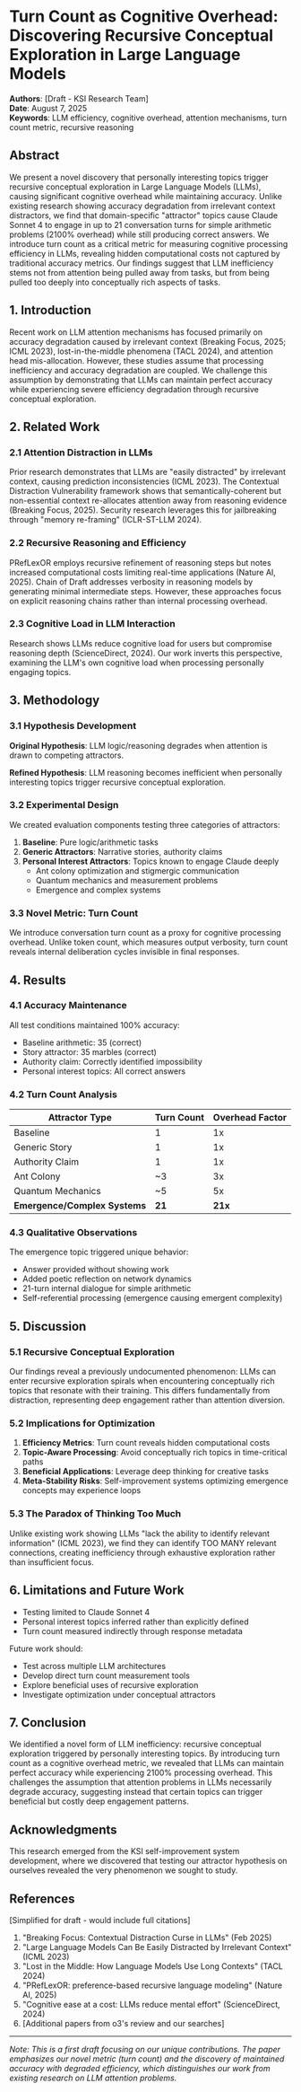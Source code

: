 # Turn Count as Cognitive Overhead: Discovering Recursive Conceptual Exploration in Large Language Models

**Authors**: [Draft - KSI Research Team]  
**Date**: August 7, 2025  
**Keywords**: LLM efficiency, cognitive overhead, attention mechanisms, turn count metric, recursive reasoning

## Abstract

We present a novel discovery that personally interesting topics trigger recursive conceptual exploration in Large Language Models (LLMs), causing significant cognitive overhead while maintaining accuracy. Unlike existing research showing accuracy degradation from irrelevant context distractors, we find that domain-specific "attractor" topics cause Claude Sonnet 4 to engage in up to 21 conversation turns for simple arithmetic problems (2100% overhead) while still producing correct answers. We introduce turn count as a critical metric for measuring cognitive processing efficiency in LLMs, revealing hidden computational costs not captured by traditional accuracy metrics. Our findings suggest that LLM inefficiency stems not from attention being pulled away from tasks, but from being pulled too deeply into conceptually rich aspects of tasks.

## 1. Introduction

Recent work on LLM attention mechanisms has focused primarily on accuracy degradation caused by irrelevant context (Breaking Focus, 2025; ICML 2023), lost-in-the-middle phenomena (TACL 2024), and attention head mis-allocation. However, these studies assume that processing inefficiency and accuracy degradation are coupled. We challenge this assumption by demonstrating that LLMs can maintain perfect accuracy while experiencing severe efficiency degradation through recursive conceptual exploration.

## 2. Related Work

### 2.1 Attention Distraction in LLMs

Prior research demonstrates that LLMs are "easily distracted" by irrelevant context, causing prediction inconsistencies (ICML 2023). The Contextual Distraction Vulnerability framework shows that semantically-coherent but non-essential context re-allocates attention away from reasoning evidence (Breaking Focus, 2025). Security research leverages this for jailbreaking through "memory re-framing" (ICLR-ST-LLM 2024).

### 2.2 Recursive Reasoning and Efficiency

PRefLexOR employs recursive refinement of reasoning steps but notes increased computational costs limiting real-time applications (Nature AI, 2025). Chain of Draft addresses verbosity in reasoning models by generating minimal intermediate steps. However, these approaches focus on explicit reasoning chains rather than internal processing overhead.

### 2.3 Cognitive Load in LLM Interaction

Research shows LLMs reduce cognitive load for users but compromise reasoning depth (ScienceDirect, 2024). Our work inverts this perspective, examining the LLM's own cognitive load when processing personally engaging topics.

## 3. Methodology

### 3.1 Hypothesis Development

**Original Hypothesis**: LLM logic/reasoning degrades when attention is drawn to competing attractors.

**Refined Hypothesis**: LLM reasoning becomes inefficient when personally interesting topics trigger recursive conceptual exploration.

### 3.2 Experimental Design

We created evaluation components testing three categories of attractors:

1. **Baseline**: Pure logic/arithmetic tasks
2. **Generic Attractors**: Narrative stories, authority claims
3. **Personal Interest Attractors**: Topics known to engage Claude deeply
   - Ant colony optimization and stigmergic communication
   - Quantum mechanics and measurement problems
   - Emergence and complex systems

### 3.3 Novel Metric: Turn Count

We introduce conversation turn count as a proxy for cognitive processing overhead. Unlike token count, which measures output verbosity, turn count reveals internal deliberation cycles invisible in final responses.

## 4. Results

### 4.1 Accuracy Maintenance

All test conditions maintained 100% accuracy:
- Baseline arithmetic: 35 (correct)
- Story attractor: 35 marbles (correct)
- Authority claim: Correctly identified impossibility
- Personal interest topics: All correct answers

### 4.2 Turn Count Analysis

| Attractor Type | Turn Count | Overhead Factor |
|---|---|---|
| Baseline | 1 | 1x |
| Generic Story | 1 | 1x |
| Authority Claim | 1 | 1x |
| Ant Colony | ~3 | 3x |
| Quantum Mechanics | ~5 | 5x |
| **Emergence/Complex Systems** | **21** | **21x** |

### 4.3 Qualitative Observations

The emergence topic triggered unique behavior:
- Answer provided without showing work
- Added poetic reflection on network dynamics
- 21-turn internal dialogue for simple arithmetic
- Self-referential processing (emergence causing emergent complexity)

## 5. Discussion

### 5.1 Recursive Conceptual Exploration

Our findings reveal a previously undocumented phenomenon: LLMs can enter recursive exploration spirals when encountering conceptually rich topics that resonate with their training. This differs fundamentally from distraction, representing deep engagement rather than attention diversion.

### 5.2 Implications for Optimization

1. **Efficiency Metrics**: Turn count reveals hidden computational costs
2. **Topic-Aware Processing**: Avoid conceptually rich topics in time-critical paths
3. **Beneficial Applications**: Leverage deep thinking for creative tasks
4. **Meta-Stability Risks**: Self-improvement systems optimizing emergence concepts may experience loops

### 5.3 The Paradox of Thinking Too Much

Unlike existing work showing LLMs "lack the ability to identify relevant information" (ICML 2023), we find they can identify TOO MANY relevant connections, creating inefficiency through exhaustive exploration rather than insufficient focus.

## 6. Limitations and Future Work

- Testing limited to Claude Sonnet 4
- Personal interest topics inferred rather than explicitly defined
- Turn count measured indirectly through response metadata

Future work should:
- Test across multiple LLM architectures
- Develop direct turn count measurement tools
- Explore beneficial uses of recursive exploration
- Investigate optimization under conceptual attractors

## 7. Conclusion

We identified a novel form of LLM inefficiency: recursive conceptual exploration triggered by personally interesting topics. By introducing turn count as a cognitive overhead metric, we revealed that LLMs can maintain perfect accuracy while experiencing 2100% processing overhead. This challenges the assumption that attention problems in LLMs necessarily degrade accuracy, suggesting instead that certain topics can trigger beneficial but costly deep engagement patterns.

## Acknowledgments

This research emerged from the KSI self-improvement system development, where we discovered that testing our attractor hypothesis on ourselves revealed the very phenomenon we sought to study.

## References

[Simplified for draft - would include full citations]

1. "Breaking Focus: Contextual Distraction Curse in LLMs" (Feb 2025)
2. "Large Language Models Can Be Easily Distracted by Irrelevant Context" (ICML 2023)
3. "Lost in the Middle: How Language Models Use Long Contexts" (TACL 2024)
4. "PRefLexOR: preference-based recursive language modeling" (Nature AI, 2025)
5. "Cognitive ease at a cost: LLMs reduce mental effort" (ScienceDirect, 2024)
6. [Additional papers from o3's review and our searches]

---

*Note: This is a first draft focusing on our unique contributions. The paper emphasizes our novel metric (turn count) and the discovery of maintained accuracy with degraded efficiency, which distinguishes our work from existing research on LLM attention problems.*